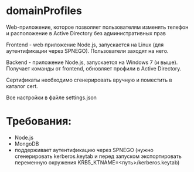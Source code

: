 # domainProfiles
Web-приложение, которое позволяет пользователям изменять телефон и расположение в Active Directory без административных прав

Frontend - web приложение Node.js, запускается на Linux (для аутентификации через SPNEGO). Пользователи заходят на него.

Backend - приложение Node.js, запускается на Windows 7 (и выше). Получает команды от frontend, обновляет профили в Active Directory.

Сертификаты необходимо сгенерировать вручную и поместить в каталог cert.

Все настройки в файле settings.json

# Требования:
* Node.js
* MongoDB
* поддерживает аутентификацию через SPNEGO (нужно сгенерировать kerberos.keytab и перед запуском экспортировать переменную окружения KRB5_KTNAME=<путь>/kerberos.keytab)
